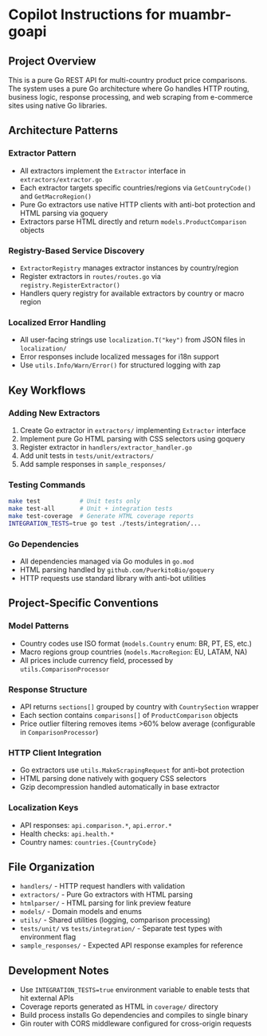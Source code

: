 # Copilot Instructions for muambr-goapi

## Project Overview
This is a pure Go REST API for multi-country product price comparisons. The system uses a pure Go architecture where Go handles HTTP routing, business logic, response processing, and web scraping from e-commerce sites using native Go libraries.

## Architecture Patterns

### Extractor Pattern
- All extractors implement the `Extractor` interface in `extractors/extractor.go`
- Each extractor targets specific countries/regions via `GetCountryCode()` and `GetMacroRegion()`
- Pure Go extractors use native HTTP clients with anti-bot protection and HTML parsing via goquery
- Extractors parse HTML directly and return `models.ProductComparison` objects

### Registry-Based Service Discovery
- `ExtractorRegistry` manages extractor instances by country/region
- Register extractors in `routes/routes.go` via `registry.RegisterExtractor()`
- Handlers query registry for available extractors by country or macro region

### Localized Error Handling
- All user-facing strings use `localization.T("key")` from JSON files in `localization/`
- Error responses include localized messages for i18n support
- Use `utils.Info/Warn/Error()` for structured logging with zap

## Key Workflows

### Adding New Extractors
1. Create Go extractor in `extractors/` implementing `Extractor` interface
2. Implement pure Go HTML parsing with CSS selectors using goquery
3. Register extractor in `handlers/extractor_handler.go`
4. Add unit tests in `tests/unit/extractors/`
5. Add sample responses in `sample_responses/`

### Testing Commands
```bash
make test           # Unit tests only
make test-all       # Unit + integration tests
make test-coverage  # Generate HTML coverage reports
INTEGRATION_TESTS=true go test ./tests/integration/...
```

### Go Dependencies
- All dependencies managed via Go modules in `go.mod`
- HTML parsing handled by `github.com/PuerkitoBio/goquery`
- HTTP requests use standard library with anti-bot utilities

## Project-Specific Conventions

### Model Patterns
- Country codes use ISO format (`models.Country` enum: BR, PT, ES, etc.)
- Macro regions group countries (`models.MacroRegion`: EU, LATAM, NA)
- All prices include currency field, processed by `utils.ComparisonProcessor`

### Response Structure
- API returns `sections[]` grouped by country with `CountrySection` wrapper
- Each section contains `comparisons[]` of `ProductComparison` objects
- Price outlier filtering removes items >60% below average (configurable in `ComparisonProcessor`)

### HTTP Client Integration
- Go extractors use `utils.MakeScrapingRequest` for anti-bot protection
- HTML parsing done natively with goquery CSS selectors
- Gzip decompression handled automatically in base extractor

### Localization Keys
- API responses: `api.comparison.*`, `api.error.*`
- Health checks: `api.health.*`
- Country names: `countries.{CountryCode}`

## File Organization
- `handlers/` - HTTP request handlers with validation
- `extractors/` - Pure Go extractors with HTML parsing
- `htmlparser/` - HTML parsing for link preview feature
- `models/` - Domain models and enums
- `utils/` - Shared utilities (logging, comparison processing)
- `tests/unit/` vs `tests/integration/` - Separate test types with environment flag
- `sample_responses/` - Expected API response examples for reference

## Development Notes
- Use `INTEGRATION_TESTS=true` environment variable to enable tests that hit external APIs
- Coverage reports generated as HTML in `coverage/` directory
- Build process installs Go dependencies and compiles to single binary
- Gin router with CORS middleware configured for cross-origin requests